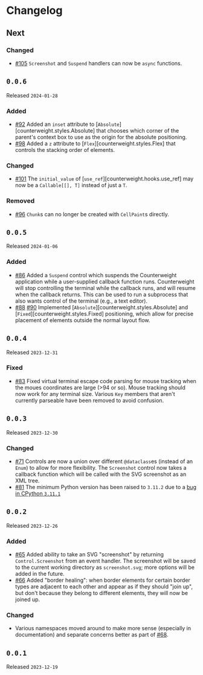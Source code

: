 # Changelog

## Next

### Changed

- [#105](https://github.com/JoshKarpel/counterweight/pull/105)
  `Screenshot` and `Suspend` handlers can now be `async` functions.

## `0.0.6`

Released `2024-01-28`

### Added

- [#92](https://github.com/JoshKarpel/counterweight/pull/92)
  Added an `inset` attribute to [`Absolute`][counterweight.styles.Absolute] that chooses which corner
  of the parent's context box to use as the origin for the absolute positioning.
- [#98](https://github.com/JoshKarpel/counterweight/pull/98)
  Added a `z` attribute to [`Flex`][counterweight.styles.Flex] that controls the stacking order of elements.

### Changed

- [#101](https://github.com/JoshKarpel/counterweight/pull/101)
  The `initial_value` of [`use_ref`][counterweight.hooks.use_ref] may now be a `Callable[[], T]` instead of just a `T`.

### Removed

- [#96](https://github.com/JoshKarpel/counterweight/pull/96)
  `Chunk`s can no longer be created with `CellPaint`s directly.

## `0.0.5`

Released `2024-01-06`

### Added

- [#86](https://github.com/JoshKarpel/counterweight/pull/86)
  Added a `Suspend` control which suspends the Counterweight application while a user-supplied callback function runs.
  Counterweight will stop controlling the terminal while the callback runs, and will resume when the callback returns.
  This can be used to run a subprocess that also wants control of the terminal (e.g., a text editor).
- [#88](https://github.com/JoshKarpel/counterweight/pull/88)
  [#90](https://github.com/JoshKarpel/counterweight/pull/90)
  Implemented [`Absolute`][counterweight.styles.Absolute] and [`Fixed`][counterweight.styles.Fixed]
  positioning, which allow for precise placement of elements outside the normal layout flow.

## `0.0.4`

Released `2023-12-31`

### Fixed

- [#83](https://github.com/JoshKarpel/counterweight/pull/83)
  Fixed virtual terminal escape code parsing for mouse tracking when the moues coordinates are large (>94 or so).
  Mouse tracking should now work for any terminal size.
  Various `Key` members that aren't currently parseable have been removed to avoid confusion.

## `0.0.3`

Released `2023-12-30`

### Changed

- [#71](https://github.com/JoshKarpel/counterweight/pull/71)
  Controls are now a union over different `@dataclass`es (instead of an `Enum`) to allow for more flexibility.
  The `Screenshot` control now takes a callback function which will be called with the SVG screenshot as an XML tree.
- [#81](https://github.com/JoshKarpel/counterweight/pull/81)
  The minimum Python version has been raised to `3.11.2` due to a [bug in CPython `3.11.1`](https://github.com/python/cpython/issues/100098)

## `0.0.2`

Released `2023-12-26`

### Added

- [#65](https://github.com/JoshKarpel/counterweight/pull/65)
  Added ability to take an SVG "screenshot" by returning `Control.Screenshot` from an event handler.
  The screenshot will be saved to the current working directory as `screenshot.svg`; more options will be added in the future.
- [#66](https://github.com/JoshKarpel/counterweight/pull/66)
  Added "border healing": when border elements for certain border types are adjacent to each other and appear as if they
  should "join up", but don't because they belong to different elements, they will now be joined up.

### Changed

- Various namespaces moved around to make more sense (especially in documentation)
  and separate concerns better as part of [#68](https://github.com/JoshKarpel/counterweight/pull/68).

## `0.0.1`

Released `2023-12-19`
